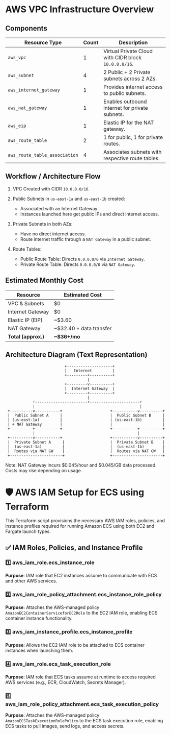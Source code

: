 # AWS VPC Infrastructure Overview

## Components

| Resource Type              | Count | Description                                           |
|---------------------------|-------|-------------------------------------------------------|
| `aws_vpc`                 | 1     | Virtual Private Cloud with CIDR block `10.0.0.0/16`. |
| `aws_subnet`              | 4     | 2 Public + 2 Private subnets across 2 AZs.           |
| `aws_internet_gateway`    | 1     | Provides internet access to public subnets.          |
| `aws_nat_gateway`         | 1     | Enables outbound internet for private subnets.       |
| `aws_eip`                 | 1     | Elastic IP for the NAT gateway.                      |
| `aws_route_table`         | 2     | 1 for public, 1 for private routes.                  |
| `aws_route_table_association` | 4 | Associates subnets with respective route tables.     |

## Workflow / Architecture Flow
1. VPC Created with CIDR `10.0.0.0/16`.

2. Public Subnets in `us-east-1a` and `us-east-1b` created:
    - Associated with an Internet Gateway.
    - Instances launched here get public IPs and direct internet access.

3. Private Subnets in both AZs:
    - Have no direct internet access.
    - Route internet traffic through a `NAT Gateway` in a public subnet.

4. Route Tables:
    - Public Route Table: Directs `0.0.0.0/0` via `Internet Gateway`.
    - Private Route Table: Directs `0.0.0.0/0` via `NAT Gateway`.


## Estimated Monthly Cost

| Resource            | Estimated Cost                |
|---------------------|-------------------------------|
| VPC & Subnets       | $0                            |
| Internet Gateway    | $0                            |
| Elastic IP (EIP)    | ~$3.60                        |
| NAT Gateway         | ~$32.40 + data transfer       |
| **Total (approx.)** | **~$36+/mo**                  |


## Architecture Diagram (Text Representation)

                              +--------------------+
                              |   Internet         |
                              +---------+----------+
                                        |
                              +---------v----------+
                              |  Internet Gateway  |
                              +---------+----------+
                                        |
                +-----------------------+----------------------+
                |                                              |
     +----------v-----------+                     +-----------v----------+
     |  Public Subnet A     |                     |  Public Subnet B     |
     | (us-east-1a)         |                     | (us-east-1b)         |
     | + NAT Gateway        |                     |                      |
     +----------+-----------+                     +-----------+----------+
                |                                             |
     +----------v-----------+                     +-----------v----------+
     |  Private Subnet A     |                    |  Private Subnet B    |
     |  (us-east-1a)         |                    |  (us-east-1b)        |
     |  Routes via NAT GW    |                    |  Routes via NAT GW   |
     +-----------------------+                    +----------------------+



Note: NAT Gateway incurs $0.045/hour and $0.045/GB data processed. Costs may rise depending on usage.

# 🛡️ AWS IAM Setup for ECS using Terraform
This Terraform script provisions the necessary AWS IAM roles, policies, and instance profiles required for running Amazon ECS using both EC2 and Fargate launch types.

## ✅ IAM Roles, Policies, and Instance Profile

### 1️⃣ aws_iam_role.ecs_instance_role  
**Purpose**: IAM role that EC2 instances assume to communicate with ECS and other AWS services.

### 2️⃣ aws_iam_role_policy_attachment.ecs_instance_role_policy  
**Purpose**: Attaches the AWS-managed policy `AmazonEC2ContainerServiceforEC2Role` to the EC2 IAM role, enabling ECS container instance functionality.

### 3️⃣ aws_iam_instance_profile.ecs_instance_profile  
**Purpose**: Allows the EC2 IAM role to be attached to ECS container instances when launching them.

### 4️⃣ aws_iam_role.ecs_task_execution_role  
**Purpose**: IAM role that ECS tasks assume at runtime to access required AWS services (e.g., ECR, CloudWatch, Secrets Manager).

### 5️⃣ aws_iam_role_policy_attachment.ecs_task_execution_policy  
**Purpose**: Attaches the AWS-managed policy `AmazonECSTaskExecutionRolePolicy` to the ECS task execution role, enabling ECS tasks to pull images, send logs, and access secrets.

